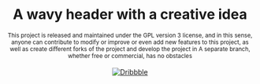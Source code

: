 <div align="center">
  <h1>A wavy header with a creative idea</h1>
  <small>This project is released and maintained under the GPL version 3 license, and in this sense, anyone can contribute to modify or improve or even add new features to this project, as well as create different forks of the project and develop the project in A separate branch, whether free or commercial, has no obstacles</small><br><br>
  <a href="https://codepen.io/mobinjavari" title="CodePen"><img alt="Dribbble" src="https://img.shields.io/badge/-CodePen-252932?labelColor=4C8EDA&logo=codepen&logoColor=20232A"></a>
</div>